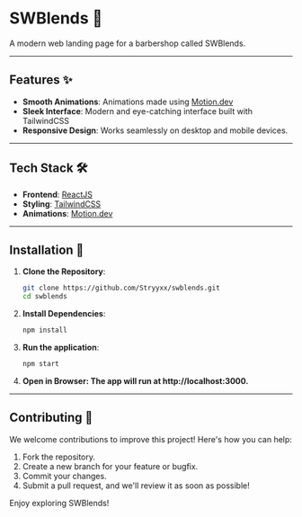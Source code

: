 # SWBlends 💇

A modern web landing page for a barbershop called SWBlends.

---

## Features ✨

- **Smooth Animations**: Animations made using [Motion.dev](https://motion.dev/)
- **Sleek Interface**: Modern and eye-catching interface built with TailwindCSS
- **Responsive Design**: Works seamlessly on desktop and mobile devices.

---

## Tech Stack 🛠️

- **Frontend**: [ReactJS](https://reactjs.org/)
- **Styling**: [TailwindCSS](https://tailwindcss.com/)
- **Animations**: [Motion.dev](https://motion.dev/)

---

## Installation 🚀

1. **Clone the Repository**:
   ```bash
   git clone https://github.com/Stryyxx/swblends.git
   cd swblends

2. **Install Dependencies**:
   ```bash
   npm install

4. **Run the application**:
   ```bash
   npm start
   
5. **Open in Browser: The app will run at http://localhost:3000.**

---

## Contributing 🤝
We welcome contributions to improve this project! Here's how you can help:
1. Fork the repository.
2. Create a new branch for your feature or bugfix.
3. Commit your changes.
4. Submit a pull request, and we'll review it as soon as possible!

Enjoy exploring SWBlends!
